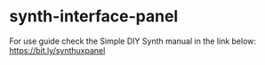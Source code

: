 # synth-interface-panel
For use guide check the Simple DIY Synth manual in the link below:
https://bit.ly/synthuxpanel
